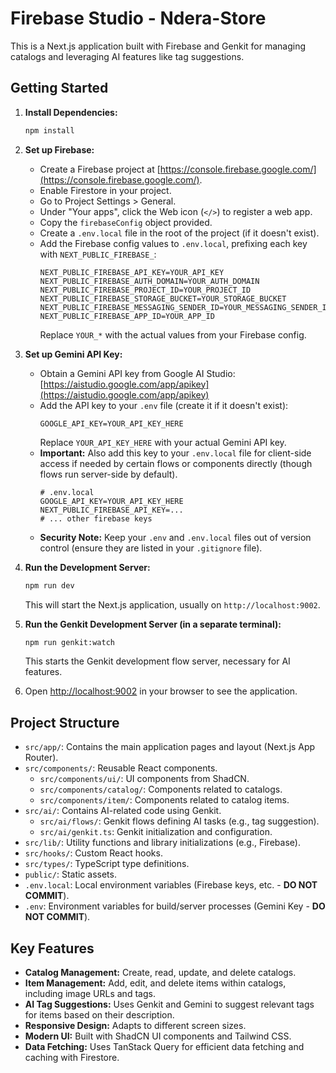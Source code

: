 # Firebase Studio - Ndera-Store

This is a Next.js application built with Firebase and Genkit for managing catalogs and leveraging AI features like tag suggestions.

## Getting Started

1.  **Install Dependencies:**
    ```bash
    npm install
    ```

2.  **Set up Firebase:**
    *   Create a Firebase project at [https://console.firebase.google.com/](https://console.firebase.google.com/).
    *   Enable Firestore in your project.
    *   Go to Project Settings > General.
    *   Under "Your apps", click the Web icon (`</>`) to register a web app.
    *   Copy the `firebaseConfig` object provided.
    *   Create a `.env.local` file in the root of the project (if it doesn't exist).
    *   Add the Firebase config values to `.env.local`, prefixing each key with `NEXT_PUBLIC_FIREBASE_`:
        ```dotenv
        NEXT_PUBLIC_FIREBASE_API_KEY=YOUR_API_KEY
        NEXT_PUBLIC_FIREBASE_AUTH_DOMAIN=YOUR_AUTH_DOMAIN
        NEXT_PUBLIC_FIREBASE_PROJECT_ID=YOUR_PROJECT_ID
        NEXT_PUBLIC_FIREBASE_STORAGE_BUCKET=YOUR_STORAGE_BUCKET
        NEXT_PUBLIC_FIREBASE_MESSAGING_SENDER_ID=YOUR_MESSAGING_SENDER_ID
        NEXT_PUBLIC_FIREBASE_APP_ID=YOUR_APP_ID
        ```
        Replace `YOUR_*` with the actual values from your Firebase config.

3.  **Set up Gemini API Key:**
    *   Obtain a Gemini API key from Google AI Studio: [https://aistudio.google.com/app/apikey](https://aistudio.google.com/app/apikey)
    *   Add the API key to your `.env` file (create it if it doesn't exist):
        ```dotenv
        GOOGLE_API_KEY=YOUR_API_KEY_HERE
        ```
        Replace `YOUR_API_KEY_HERE` with your actual Gemini API key.
    *   **Important:** Also add this key to your `.env.local` file for client-side access if needed by certain flows or components directly (though flows run server-side by default).
        ```dotenv
        # .env.local
        GOOGLE_API_KEY=YOUR_API_KEY_HERE
        NEXT_PUBLIC_FIREBASE_API_KEY=...
        # ... other firebase keys
        ```
    *   **Security Note:** Keep your `.env` and `.env.local` files out of version control (ensure they are listed in your `.gitignore` file).

4.  **Run the Development Server:**
    ```bash
    npm run dev
    ```
    This will start the Next.js application, usually on `http://localhost:9002`.

5.  **Run the Genkit Development Server (in a separate terminal):**
    ```bash
    npm run genkit:watch
    ```
    This starts the Genkit development flow server, necessary for AI features.

6.  Open [http://localhost:9002](http://localhost:9002) in your browser to see the application.

## Project Structure

*   `src/app/`: Contains the main application pages and layout (Next.js App Router).
*   `src/components/`: Reusable React components.
    *   `src/components/ui/`: UI components from ShadCN.
    *   `src/components/catalog/`: Components related to catalogs.
    *   `src/components/item/`: Components related to catalog items.
*   `src/ai/`: Contains AI-related code using Genkit.
    *   `src/ai/flows/`: Genkit flows defining AI tasks (e.g., tag suggestion).
    *   `src/ai/genkit.ts`: Genkit initialization and configuration.
*   `src/lib/`: Utility functions and library initializations (e.g., Firebase).
*   `src/hooks/`: Custom React hooks.
*   `src/types/`: TypeScript type definitions.
*   `public/`: Static assets.
*   `.env.local`: Local environment variables (Firebase keys, etc. - **DO NOT COMMIT**).
*   `.env`: Environment variables for build/server processes (Gemini Key - **DO NOT COMMIT**).

## Key Features

*   **Catalog Management:** Create, read, update, and delete catalogs.
*   **Item Management:** Add, edit, and delete items within catalogs, including image URLs and tags.
*   **AI Tag Suggestions:** Uses Genkit and Gemini to suggest relevant tags for items based on their description.
*   **Responsive Design:** Adapts to different screen sizes.
*   **Modern UI:** Built with ShadCN UI components and Tailwind CSS.
*   **Data Fetching:** Uses TanStack Query for efficient data fetching and caching with Firestore.
